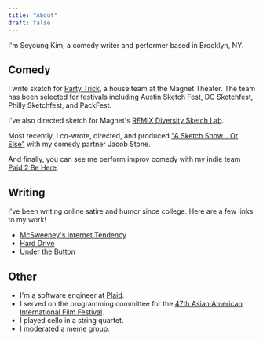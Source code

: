 ```yaml
---
title: "About"
draft: false
---
```


I'm Seyoung Kim, a comedy writer and performer based in Brooklyn, NY.

## Comedy
I write sketch for [Party Trick](https://magnettheater.com/ensembles/party-trick), a house team at the Magnet Theater. The team has been selected for festivals including Austin Sketch Fest, DC Sketchfest, Philly Sketchfest, and PackFest.

I've also directed sketch for Magnet's [REMIX Diversity Sketch Lab](https://magnettheater.com/2023/08/26/remix-the-diversity-sketch-lab-2023/).

Most recently, I co-wrote, directed, and produced ["A Sketch Show... Or Else"](https://www.brooklyncc.com/show-schedule/sketchshoworelse-8-1) with my comedy partner Jacob Stone.

And finally, you can see me perform improv comedy with my indie team [Paid 2 Be Here](https://www.instagram.com/paid2behere).

## Writing
I've been writing online satire and humor since college. Here are a few links to my work!

* [McSweeney's Internet Tendency](https://www.mcsweeneys.net/authors/seyoung-kim)
* [Hard Drive](https://hard-drive.net/author/seyoung-kim)
* [Under the Button](https://www.underthebutton.com/staff/seyoung-kim)

## Other
* I'm a software engineer at [Plaid](https://plaid.com).
* I served on the programming committee for the [47th Asian American International Film Festival](https://www.aaiff.org/).
* I played cello in a string quartet.
* I moderated a [meme group](https://www.facebook.com/groups/966590693376781).
